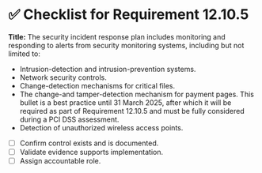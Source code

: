 # ✅ Checklist for Requirement 12.10.5

**Title:** The security incident response plan includes monitoring and responding to alerts from security monitoring systems, including but not limited to:
- Intrusion-detection and intrusion-prevention systems. 
- Network security controls. 
- Change-detection mechanisms for critical files. 
- The change-and tamper-detection mechanism for payment pages. This bullet is a best practice until 31 March 2025, after which it will be required as part of Requirement 12.10.5 and must be fully considered during a PCI DSS assessment. 
- Detection of unauthorized wireless access points.

- [ ] Confirm control exists and is documented.
- [ ] Validate evidence supports implementation.
- [ ] Assign accountable role.
